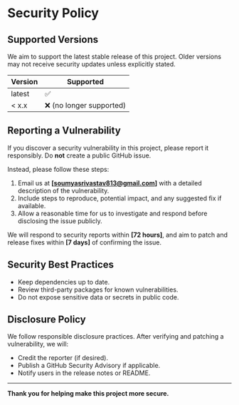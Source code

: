 # Security Policy

## Supported Versions

We aim to support the latest stable release of this project. Older versions may not receive security updates unless explicitly stated.

| Version | Supported          |
|---------|--------------------|
| latest  | ✅                 |
| < x.x   | ❌ (no longer supported) |

## Reporting a Vulnerability

If you discover a security vulnerability in this project, please report it responsibly. Do **not** create a public GitHub issue.

Instead, please follow these steps:

1. Email us at **[soumyasrivastav813@gmail.com]** with a detailed description of the vulnerability.
2. Include steps to reproduce, potential impact, and any suggested fix if available.
3. Allow a reasonable time for us to investigate and respond before disclosing the issue publicly.

We will respond to security reports within **[72 hours]**, and aim to patch and release fixes within **[7 days]** of confirming the issue.

## Security Best Practices

- Keep dependencies up to date.
- Review third-party packages for known vulnerabilities.
- Do not expose sensitive data or secrets in public code.

## Disclosure Policy

We follow responsible disclosure practices. After verifying and patching a vulnerability, we will:
- Credit the reporter (if desired).
- Publish a GitHub Security Advisory if applicable.
- Notify users in the release notes or README.

---

**Thank you for helping make this project more secure.**

